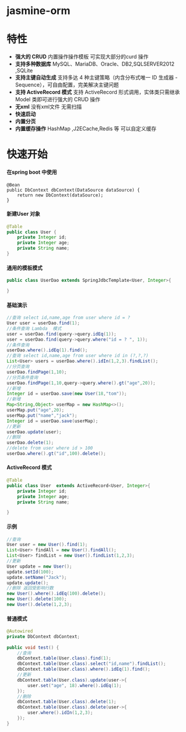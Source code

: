 # jasmine-orm

# 特性

* **强大的 CRUD** 内置操作操作模板 可实现大部分的curd 操作
* **支持多种数据库** MySQL、MariaDB、Oracle、DB2,SQLSERVER2012 ,SQLite
* **支持主键自动生成** 支持多达 4 种主键策略（内含分布式唯一 ID 生成器 - Sequence），可自由配置，完美解决主键问题
* **支持 ActiveRecord 模式** 支持 ActiveRecord 形式调用，实体类只需继承 Model 类即可进行强大的 CRUD 操作
* **无xml** 没有xml文件 无需扫描
* **快速启动** 
* **内置分页**
* **内置缓存操作** HashMap ,J2ECache,Redis 等 可以自定义缓存

# 快速开始

#### 在spring boot 中使用

```
@Bean
public DbContext dbContext(DataSource dataSource) {
	return new DbContext(dataSource);
}
```

#### 新建User 对象

```java
@Table
public class User {
	private Integer id;
	private Integer age;
	private String name;
}
```

#### 通用的模板模式

```java
public class UserDao extends SpringJdbcTemplate<User, Integer>{

}
```

#### 基础演示

```java
//查询 select id,name,age from user where id = ? 
User user = userDao.find(1);
//条件查询 Lambda  模式
user = userDao.find(query->query.idEq(1));
user = userDao.find(query->query.where("id = ? ", 1));
//条件查询 
userDao.where().idEq(1).find();
//查询 select id,name,age from user where id in (?,?,?)
List<User> users = userDao.where().idIn(1,2,3).findList();
//分页查询
userDao.findPage(1,10);
//分页条件查询
userDao.findPage(1,10,query->query.where().gt("age",20));
//新增
Integer id = userDao.save(new User(18,"tom"));
//新增
Map<String,Object> userMap = new HashMap<>();
userMap.put("age",20);
userMap.put("name","jack");
Integer id = userDao.save(userMap);
//更新
userDao.update(user);
//删除
userDao.delete(1);
//delete from user where id > 100
userDao.where().gt("id",100).delete();
```

#### ActiveRecord 模式

```java
@Table
public class User  extends ActiveRecord<User, Integer>{
	private Integer id;
	private Integer age;
	private String name;

}
```

#### 示例

```java
//查询
User user = new User().find(1);
List<User> findAll = new User().findAll();
List<User> findList = new User().findList(1,2,3);
//更新
User update = new User();
update.setId(100);
update.setName("Jack");
update.update();
//删除 返回受影响行数
new User().where().idEq(100).delete();
new User().delete(100);
new User().delete(1,2,3);
```

#### 普通模式

```java
@Autowired
private DbContext dbContext;
	
public void test() {
	//查询
	dbContext.table(User.class).find(1);
	dbContext.table(User.class).select("id,name").findList();
	dbContext.table(User.class).where().idEq(1).find();
	//更新
	dbContext.table(User.class).update(user->{
		user.set("age", 18).where().idEq(1);
	});
	//删除
	dbContext.table(User.class).delete(1);
	dbContext.table(User.class).delete(user->{
		user.where().idIn(1,2,3);
	});
}
```

